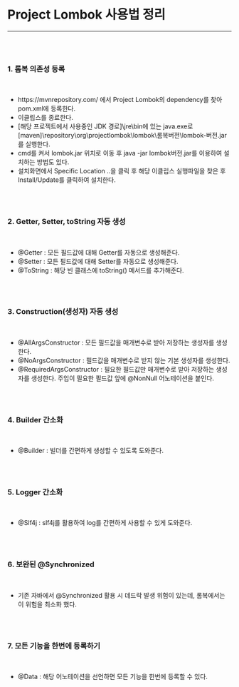 <h1>Project Lombok 사용법 정리</h1><hr>
<br><br>

<h3>1. 롬복 의존성 등록</h3>
<br>
<ul>
  <li>https://mvnrepository.com/ 에서 Project Lombok의 dependency를 찾아 pom.xml에 등록한다. </li>
  <li>이클립스를 종료한다. </li>
  <li>[해당 프로젝트에서 사용중인 JDK 경로]\jre\bin에 있는 java.exe로 [maven]\repository\org\projectlombok\lombok\롬복버전\lombok-버전.jar를 실행한다. </li>
  <li>cmd를 켜서 lombok.jar 위치로 이동 후 java -jar lombok버전.jar를 이용하여 설치하는 방법도 있다. </li>
  <li>설치화면에서 Specific Location ..을 클릭 후 해당 이클립스 실행파일을 찾은 후 Install/Update를 클릭하여 설치한다. </li>
</ul>
<br><br>

<h3>2. Getter, Setter, toString 자동 생성</h3>
<br>
<ul>
  <li>@Getter : 모든 필드값에 대해 Getter를 자동으로 생성해준다. </li>
  <li>@Setter : 모든 필드값에 대해 Setter를 자동으로 생성해준다. </li>
  <li>@ToString : 해당 빈 클래스에 toString() 메서드를 추가해준다. </li>
</ul>
<br><br>

<h3>3. Construction(생성자) 자동 생성</h3>
<br>
<ul>
  <li>@AllArgsConstructor : 모든 필드값을 매개변수로 받아 저장하는 생성자를 생성한다. </li>
  <li>@NoArgsConstructor : 필드값을 매개변수로 받지 않는 기본 생성자를 생성한다. </li>
  <li>@RequiredArgsConstructor : 필요한 필드값만 매개변수로 받아 저장하는 생성자를 생성한다. 주입이 필요한 필드값 앞에 @NonNull 어노테이션을 붙인다. </li>
</ul>
<br><br>


<h3>4. Builder 간소화</h3>
<br>
<ul>
  <li>@Builder : 빌더를 간편하게 생성할 수 있도록 도와준다. </li>
</ul>
<br><br>

<h3>5. Logger 간소화</h3>
<br>
<ul>
  <li>@Slf4j : slf4j를 활용하여 log를 간편하게 사용할 수 있게 도와준다. </li>
</ul>
<br><br>

<h3>6. 보완된 @Synchronized</h3>
<br>
<ul>
  <li>기존 자바에서 @Synchronized 활용 시 데드락 발생 위험이 있는데, 롬복에서는 이 위험을 최소화 했다.</li>
</ul>
<br><br>

<h3>7. 모든 기능을 한번에 등록하기</h3>
<br>
<ul>
  <li>@Data : 해당 어노테이션을 선언하면  모든 기능을 한번에 등록할 수 있다.</li>
</ul>
<br><br>
